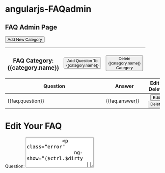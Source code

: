 # angularjs-FAQadmin

<div class="container">
  <div ng-show="$ctrl.faqheader">
    <h2><b>FAQ Admin Page</b></h2>
    <button class="btn btn-success" ng-click="$ctrl.createCategory()">Add New Category</button>
  </div>
  
  <table class="table faqTable" ng-repeat='category in $ctrl.faqCategory' ng-show="$ctrl.isSuccessfull">
    <div>
      <thead>
        <tr>
          <th><h3><b>FAQ Category: {{category.name}}</b></h3></th>
          <th><button class="btn btn-Info" ng-click="$ctrl.openQuestionForm(category.id)">Add Question To {{category.name}}</button</th>
          <th><button class="btn btn-Info" ng-click="$ctrl.deleteCategory(category.id)">Delete {{category.name}} Category</button></th>
        </tr>
      </thead>
        <tr>
          <th colspan="2">Question</th>
          <th colspan="2">Answer</th>         
          <th style="text-align:center">Edit / Delete</th>
        </tr>
      <tbody>
        <tr ng-repeat='faq in $ctrl.faqitem' ng-if='faq.faqCategoryId == category.id'>
          <td colspan="2">{{faq.question}}</td>
          <td colspan="2">{{faq.answer}}</td>
          <td align="center">
            <button class="btn btn-primary" ng-click="$ctrl.editQuestion(faq.id)">Edit</button>        
            <button class="btn btn-danger" ng-click="$ctrl.deleteQuestion(faq.id)">Delete</button>
          </td>
        </tr>
      </tbody>
    </div>
  </table>
</div>

<div class="container" ng-show="$ctrl.editfaq">
  <h1>Edit Your FAQ</h1>
  <form name="$ctrl.editFaq" novalidate>
      <label>Question:</label>
        <textarea required
            style="height:100px;font-size:12pt;" 
            name="question" 
            type="textbox" 
            class="form-control" 
            placeholder="Type Your Question" 
            ng-model="$ctrl.edit.question" />
            <p class="error" 
                ng-show="($ctrl.$dirty 
                    || $ctrl.editFaq.question.$touched) 
                    && $ctrl.editFaq.question.$invalid">
                    Question is Required
            </p>
      <label>Answer:</label>
        <textarea required 
            style="height:100px;font-size:12pt;" 
            name="answer" 
            type="textbox" 
            class="form-control" 
            placeholder="Enter Your Answer" 
            ng-model="$ctrl.edit.answer"/>
            <p class="error" 
                ng-show="($ctrl.$dirty 
                || $ctrl.editFaq.answer.$touched) 
                && $ctrl.editFaq.answer.$invalid">Answer is Required
            </p>
        <br>
        <button class="btn btn-primary" ng-click="$ctrl.updateQuestion()">Update</button>
  </form>
</div>

<div class="container" ng-show="$ctrl.addfaqCategory">
  <h1>Add New FAQ Category</h1>
  <form name="$ctrl.createFaqCategory" novalidate>
      <label>Category Title:</label>
          <textarea required
              style="height:100px;font-size:12pt;" 
              name="name" 
              type="textbox" 
              class="form-control" 
              placeholder="Enter FAQ Title" 
              ng-model="$ctrl.newCategory.name"/>
      <p class="error" 
          ng-show="($ctrl.$dirty 
          || $ctrl.createFaqCategory.question.$touched) 
          && $ctrl.createFaqCategory.question.$invalid">
          Category Title is Required
      </p>
      <label>Description:</label>
          <textarea required 
              style="height:100px;font-size:12pt;" 
              name="description" 
              type="textbox" 
              class="form-control" 
              placeholder="Describe FAQ Category" 
              ng-model="$ctrl.newCategory.description"/>
      <p class="error" 
         ng-show="($ctrl.$dirty 
         || $ctrl.createFaqCategory.description.$touched) 
         && $ctrl.createFaqCategory.description.$invalid">Description is Required
      </p>
      <br>
        <button class="btn btn-primary" ng-click="$ctrl.createNewFaq()">Create FAQ</button>
  </form>
</div>

  <div class="modal" aria-hidden="false" style="display: block;" ng-show="$ctrl.dialog">  
    <div class="modal-dialog">    
      <div class="modal-content">   
         <b>You still have questions in this category. Please note that you have to delete all the questions in the category before deleting the entire FAQ category</b>   
          <button type="button" class="btn btn-primary" ng-click="$ctrl.dialog=false">Ok</button>     
      </div>
    </div>
  </div>
  
  <div class="container" ng-show="$ctrl.createFaq">
	<h1>Create New Question</h1>
    <form name="$ctrl.createfaq" novalidate>
        <label>Question:</label>
            <textarea required
                style="height:100px;font-size:12pt;" 
                name="question" 
                type="textbox" 
                class="form-control" 
                placeholder="Type Your Question" 
                ng-model="$ctrl.newQuestion.question" />
        <p class="error" 
          ng-show="($ctrl.$dirty 
            || $ctrl.createfaq.question.$touched) 
            && $ctrl.createfaq.question.$invalid">
            Question is Required
        </p>
        <label>Answer:</label>
            <textarea required 
                style="height:100px;font-size:12pt;" 
                name="answer" 
                type="textbox" 
                class="form-control" 
                placeholder="Enter Your Answer" 
                ng-model="$ctrl.newQuestion.answer"/>
                <p class="error" ng-show="($ctrl.$dirty 
                        || $ctrl.createfaq.answer.$touched) 
                        && $ctrl.createfaq.answer.$invalid">Answer is Required
                </p>
            <br>
        <label>Display Order:</label>
        <select ng-model='$ctrl.newQuestion.displayorder'>
          <option value="1">1</option>
          <option value="2">2</option>
          <option value="3">3</option>
          <option value="4">4</option>
          <option value="5">5</option>
        </select>
        <br>
        <br>
        <button class="btn btn-primary" ng-click="$ctrl.createQuestion()">Create Question</button>
    </form>
  </div>
